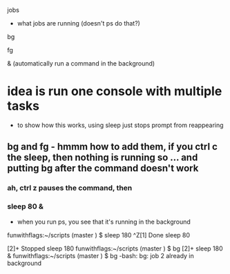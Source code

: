 
jobs

- what jobs are running (doesn't ps do that?)

bg

fg

&
(automatically run a command in the background)

# idea is run one console with multiple tasks

- to show how this works, using
sleep <num-seconds>
just stops prompt from reappearing


## bg and fg - hmmm how to add them, if you ctrl c the sleep, then nothing is running so ... and putting bg after the command doesn't work

### ah, ctrl z pauses the command, then 
### sleep 80 &
- when you run ps, you see that it's running in the background


funwithflags:~/scripts (master ) $ sleep 180
^Z[1]   Done                    sleep 80

[2]+  Stopped                 sleep 180
funwithflags:~/scripts (master ) $ bg
[2]+ sleep 180 &
funwithflags:~/scripts (master ) $ bg
-bash: bg: job 2 already in background
